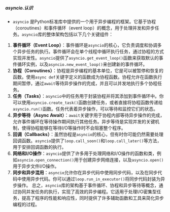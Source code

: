 ##### asyncio.认识
- `asyncio` 是Python标准库中提供的一个用于异步编程的框架。它基于协程（coroutines）和事件循环（event loop）的概念，用于处理并发和异步任务。`asyncio`库的整体架构包括以下几个关键组件：
1. **事件循环（Event Loop）**：事件循环是`asyncio`的核心，它负责调度和协调多个异步任务的执行。事件循环会在单个线程中循环执行任务，通过协程的方式实现并发性。`asyncio`提供了`asyncio.get_event_loop()`函数来获取默认的事件循环实例，以及`asyncio.new_event_loop()`来创建新的事件循环。
2. **协程（Coroutines）**：协程是异步编程的基本单位，它是可以被暂停和恢复的函数。使用`async def`关键字定义的函数成为协程函数。协程允许在函数执行期间暂停，通过`await`等待异步操作的完成，并且可以并发地执行多个协程任务。
3. **任务（Tasks）**：`asyncio`中的任务用于封装协程并将其添加到事件循环中。你可以使用`asyncio.create_task()`函数创建任务，或者直接将协程函数传递给`asyncio.run()`函数。任务代表着异步操作，可以等待和监控它们的状态。
4. **异步等待（Async Await）**：`await`关键字用于协程内部等待异步操作的完成，允许事件循环在等待操作期间执行其他任务。异步等待是实现并发的关键机制，使得协程能够在等待I/O等操作时不会阻塞整个程序。
5. **回调（Callbacks）**：虽然协程是`asyncio`的核心，但有时你可能仍然需要处理回调函数。`asyncio`提供了`loop.call_soon()`和`loop.call_later()`等方法，用于安排回调函数的执行。
6. **网络和I/O操作**：`asyncio`提供了许多用于处理网络和I/O操作的函数和类，例如`asyncio.open_connection()`用于创建异步网络连接，以及`asyncio.open()`用于异步文件I/O操作。
7. **同步和异步混用**：`asyncio`允许你在异步代码中使用同步代码，以及在同步代码中使用异步代码。你可以通过`loop.run_in_executor()`将同步代码封装为异步操作。
总之，`asyncio`库的架构基于事件循环、协程和异步等待等概念，通过协同并发任务的执行，实现了高效的异步编程。它适用于处理I/O密集型任务，提高了程序的性能和响应性，同时提供了许多辅助函数和工具来简化异步编程的过程。